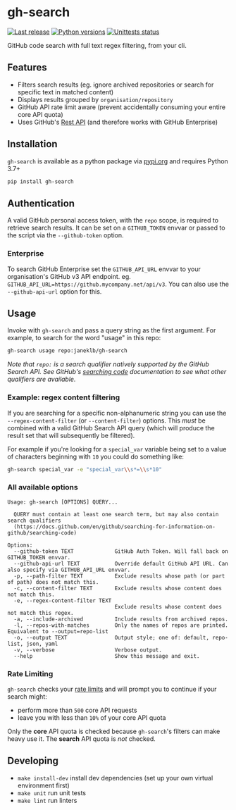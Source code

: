 # gh-search

[![Last release](https://img.shields.io/pypi/v/gh-search.svg)](https://pypi.python.org/pypi/gh-search)
[![Python versions](https://img.shields.io/pypi/pyversions/gh-search.svg)](https://pypi.python.org/pypi/gh-search)
[![Unittests status](https://github.com/janeklb/gh-search/actions/workflows/lint-and-test.yaml/badge.svg?branch=main)](https://github.com/janeklb/gh-search/actions/workflows/tests.yaml?query=branch%3Amain)

GitHub code search with full text regex filtering, from your cli.

## Features

* Filters search results (eg. ignore archived repositories or search for specific text in matched content)
* Displays results grouped by `organisation/repository`
* GitHub API rate limit aware (prevent accidentally consuming your entire core API quota)
* Uses GitHub's [Rest API] (and therefore works with GitHub Enterprise)

[Rest API]: https://docs.github.com/en/rest/reference/search#search-code

## Installation

`gh-search` is available as a python package via [pypi.org](https://pypi.org/project/gh-search/) and requires Python 3.7+

```bash
pip install gh-search
```

## Authentication

A valid GitHub personal access token, with the `repo` scope, is required to retrieve search results.
It can be set on a `GITHUB_TOKEN` envvar or passed to the script via the `--github-token` option.

### Enterprise

To search GitHub Enterprise set the `GITHUB_API_URL` envvar to your organisation's GitHub v3 API endpoint.
eg. `GITHUB_API_URL=https://github.mycompany.net/api/v3`. You can also use the `--github-api-url` option for this.


## Usage

Invoke with `gh-search` and pass a query string as the first argument. For example, to search for the word "usage" in this repo:
```bash
gh-search usage repo:janeklb/gh-search
```

_Note that `repo:` is a search qualifier natively supported by the GitHub Search API. See GitHub's [searching code] documentation to see what other qualifiers are available._

### Example: regex content filtering

If you are searching for a specific non-alphanumeric string you can use the `--regex-content-filter` (or `--content-filter`) options. This _must_
be combined with a valid GitHub Search API query (which will produce the result set that will subsequently be filtered).

For example if you're looking for a `special_var` variable being set to a value  of characters beginning with `10` you could do something like:

```bash
gh-search special_var -e "special_var\\s*=\\s*10"
```

### All available options

```text
Usage: gh-search [OPTIONS] QUERY...

  QUERY must contain at least one search term, but may also contain search qualifiers
  (https://docs.github.com/en/github/searching-for-information-on-github/searching-code)

Options:
  --github-token TEXT             GitHub Auth Token. Will fall back on GITHUB_TOKEN envvar.
  --github-api-url TEXT           Override default GitHub API URL. Can also specify via GITHUB_API_URL envvar.
  -p, --path-filter TEXT          Exclude results whose path (or part of path) does not match this.
  -c, --content-filter TEXT       Exclude results whose content does not match this.
  -e, --regex-content-filter TEXT
                                  Exclude results whose content does not match this regex.
  -a, --include-archived          Include results from archived repos.
  -l, --repos-with-matches        Only the names of repos are printed. Equivalent to --output=repo-list
  -o, --output TEXT               Output style; one of: default, repo-list, json, yaml
  -v, --verbose                   Verbose output.
  --help                          Show this message and exit.
```

### Rate Limiting

`gh-search` checks your [rate limits] and will prompt you to continue if your search might:

- perform more than `500` core API requests
- leave you with less than `10%` of your core API quota

Only the **core** API quota is checked because `gh-search`'s filters can make heavy use it. The **search** API quota is _not_ checked.

## Developing

- `make install-dev` install dev dependencies (set up your own virtual environment first)
- `make unit` run unit tests
- `make lint` run linters


[searching code]: https://docs.github.com/en/github/searching-for-information-on-github/searching-code
[rate limits]: https://docs.github.com/en/rest/reference/rate-limit
